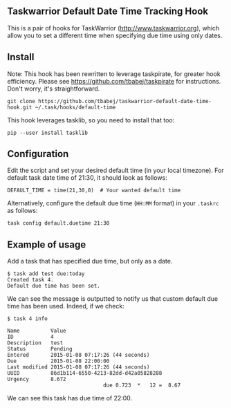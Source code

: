 Taskwarrior Default Date Time Tracking Hook
-------------------------------------------

This is a pair of hooks for TaskWarrior (http://www.taskwarrior.org),
which allow you to set a different time when specifying due time
using only dates.


Install
-------

Note: This hook has been rewritten to leverage taskpirate, for greater hook efficiency.
Please see https://github.com/tbabej/taskpirate for instructions. Don't worry, it's straightforward.

```
git clone https://github.com/tbabej/taskwarrior-default-date-time-hook.git ~/.task/hooks/default-time
```

This hook leverages tasklib, so you need to install that too:

```
pip --user install tasklib
```

Configuration
-------------

Edit the script and set your desired default time (in your local timezone).
For default task date time of 21:30, it should look as follows:

```
DEFAULT_TIME = time(21,30,0)  # Your wanted default time
```

Alternatively, configure the default due time (`HH:MM` format) in your `.taskrc` as follows:

```
task config default.duetime 21:30
```

Example of usage
----------------

Add a task that has specified due time, but only as a date.

```
$ task add test due:today
Created task 4.
Default due time has been set.
```

We can see the message is outputted to notify us that
custom default due time has been used. Indeed, if we check:

```
$ task 4 info

Name          Value                                     
ID            4
Description   test                                      
Status        Pending
Entered       2015-01-08 07:17:26 (44 seconds)          
Due           2015-01-08 22:00:00
Last modified 2015-01-08 07:17:26 (44 seconds)          
UUID          86d1b114-6550-4213-82dd-d42a05828288
Urgency       8.672                                     
                               due 0.723  *   12 =  8.67
```

We can see this task has due time of 22:00.

